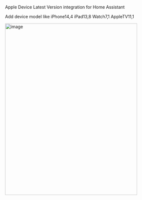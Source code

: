 Apple Device Latest Version integration for Home Assistant

Add device model like iPhone14,4 iPad13,8 Watch7,1 AppleTV11,1

<img width="431" height="560" alt="image" src="https://github.com/user-attachments/assets/c41a01a5-bfb6-4186-9cf4-a6e64e384439" />
